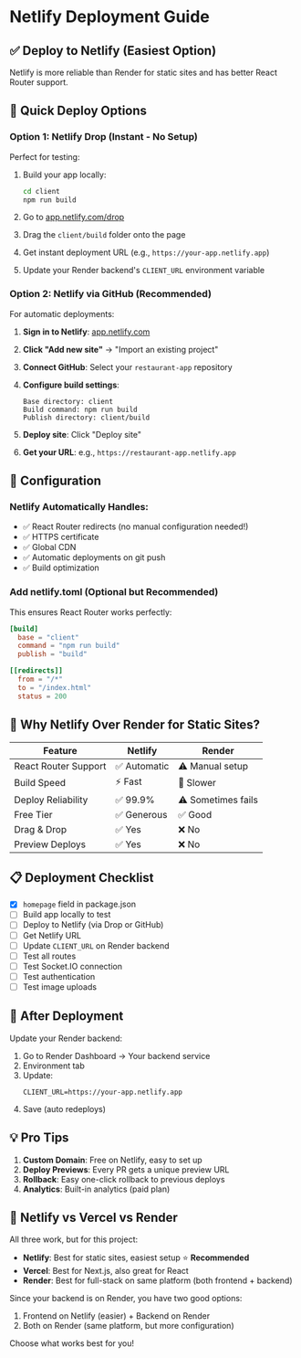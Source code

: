 # Netlify Deployment Guide

## ✅ Deploy to Netlify (Easiest Option)

Netlify is more reliable than Render for static sites and has better React Router support.

## 🚀 Quick Deploy Options

### Option 1: Netlify Drop (Instant - No Setup)

Perfect for testing:

1. Build your app locally:
   ```bash
   cd client
   npm run build
   ```

2. Go to [app.netlify.com/drop](https://app.netlify.com/drop)

3. Drag the `client/build` folder onto the page

4. Get instant deployment URL (e.g., `https://your-app.netlify.app`)

5. Update your Render backend's `CLIENT_URL` environment variable

### Option 2: Netlify via GitHub (Recommended)

For automatic deployments:

1. **Sign in to Netlify**: [app.netlify.com](https://app.netlify.com)

2. **Click "Add new site"** → "Import an existing project"

3. **Connect GitHub**: Select your `restaurant-app` repository

4. **Configure build settings**:
   ```
   Base directory: client
   Build command: npm run build
   Publish directory: client/build
   ```

5. **Deploy site**: Click "Deploy site"

6. **Get your URL**: e.g., `https://restaurant-app.netlify.app`

## 🔧 Configuration

### Netlify Automatically Handles:
- ✅ React Router redirects (no manual configuration needed!)
- ✅ HTTPS certificate
- ✅ Global CDN
- ✅ Automatic deployments on git push
- ✅ Build optimization

### Add netlify.toml (Optional but Recommended)

This ensures React Router works perfectly:

```toml
[build]
  base = "client"
  command = "npm run build"
  publish = "build"

[[redirects]]
  from = "/*"
  to = "/index.html"
  status = 200
```

## 🎯 Why Netlify Over Render for Static Sites?

| Feature | Netlify | Render |
|---------|---------|--------|
| React Router Support | ✅ Automatic | ⚠️ Manual setup |
| Build Speed | ⚡ Fast | 🐌 Slower |
| Deploy Reliability | ✅ 99.9% | ⚠️ Sometimes fails |
| Free Tier | ✅ Generous | ✅ Good |
| Drag & Drop | ✅ Yes | ❌ No |
| Preview Deploys | ✅ Yes | ❌ No |

## 📋 Deployment Checklist

- [x] `homepage` field in package.json
- [ ] Build app locally to test
- [ ] Deploy to Netlify (via Drop or GitHub)
- [ ] Get Netlify URL
- [ ] Update `CLIENT_URL` on Render backend
- [ ] Test all routes
- [ ] Test Socket.IO connection
- [ ] Test authentication
- [ ] Test image uploads

## 🔗 After Deployment

Update your Render backend:

1. Go to Render Dashboard → Your backend service
2. Environment tab
3. Update:
   ```
   CLIENT_URL=https://your-app.netlify.app
   ```
4. Save (auto redeploys)

## 💡 Pro Tips

1. **Custom Domain**: Free on Netlify, easy to set up
2. **Deploy Previews**: Every PR gets a unique preview URL
3. **Rollback**: Easy one-click rollback to previous deploys
4. **Analytics**: Built-in analytics (paid plan)

## 🎨 Netlify vs Vercel vs Render

All three work, but for this project:
- **Netlify**: Best for static sites, easiest setup ⭐ **Recommended**
- **Vercel**: Best for Next.js, also great for React
- **Render**: Best for full-stack on same platform (both frontend + backend)

Since your backend is on Render, you have two good options:
1. Frontend on Netlify (easier) + Backend on Render
2. Both on Render (same platform, but more configuration)

Choose what works best for you!

